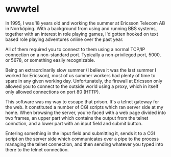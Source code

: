 # wwwtel

In 1995, I was 18 years old and working the summer at Ericsson Telecom AB
in Norrköping. With a background from using and running BBS systems,
together with an interest in role playing games, I'd gotten hooked on
text based role playing adventures online over the past year.

All of them required you to connect to them using a normal TCP/IP connection
on a non-standard port. Typically a non-privileged port, 5000, or 5678, or
something easily recognizable.

Being an extraordinarily slow summer (I believe it was the last summer I
worked for Ericsson), most of us summer workers had plenty of time to spare
in any given working day. Unfortunately, the firewall at Ericsson only allowed
you to connect to the outside world using a proxy, which in itself only
allowed connections on port 80 (HTTP).

This software was my way to escape that prison. It's a telnet gateway for
the web. It constituted a number of CGI scripts which ran server side at
my home. When browsing the server, you're faced with a web page divided into
two frames, an upper part which contains the output from the telnet connction,
and a lower part with an input field and submit button.

Entering something in the input field and submitting it, sends it to a CGI
script on the server side which communicates over a pipe to the process managing
the telnet connection, and then sending whatever you typed into there to the
telnet connection.
